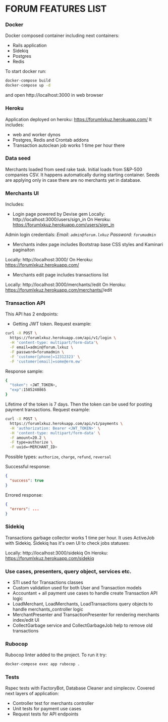# FORUM FEATURES LIST

### Docker

Docker composed container including next containers:
* Rails application
* Sidekiq
* Postgres
* Redis

To start docker run:

```bash
docker-compose build
docker-compose up -d
```
and open http://localhost:3000 in web browser

### Heroku

Application deployed on heroku: https://forumlxkuz.herokuapp.com/
It includes:
* web and worker dynos
* Postgres, Redis and Crontab addons
* Transaction autoclean job works 1 time per hour there

### Data seed

Merchants loaded from seed rake task. Initial loads from S&P-500 companies CSV.
It happens automatically during starting container. Seeds are applying only in case there are no merchants yet in database.

### Merchants UI

Includes:

* Login page powered by Devise gem
Locally: http://localhost:3000/users/sign_in
On Heroku: https://forumlxkuz.herokuapp.com/users/sign_in

Admin login credentials:
*Email: `admin@forum.lxkuz`*
*Password: `forumadmin`*

* Merchants index page includes Bootstrap base CSS styles and Kaminari paginaiton

Locally: http://localhost:3000/
On Heroku: https://forumlxkuz.herokuapp.com/

* Merchants edit page includes transactions list

Locally: http://localhost:3000/merchants/<ID>/edit
On Heroku: https://forumlxkuz.herokuapp.com/merchants/<ID>/edit

### Transaction API

This API has 2 endpoints:

- Getting JWT token. 
Request example:

```bash
curl -X POST \
  https://forumlxkuz.herokuapp.com/api/v1/login \
  -H 'content-type: multipart/form-data'\
  -F email=admin@forum.lxkuz \
  -F password=forumadmin \
  -F 'customer[phone]=12312323' \
  -F 'customer[email]=some@erm.ew'
```
Response sample:

```bash
{
  "token": <JWT_TOKEN>,
  "exp":1585240865
}
```
Lifetime of the token is 7 days. Then the token can be used for posting payment transactions. Request example:
 
```bash
curl -X POST \
  https://forumlxkuz.herokuapp.com/api/v1/payments \
  -H 'authorization: Bearer <JWT_TOKEN>' \
  -H 'content-type: multipart/form-data' \
  -F amount=20.2 \
  -F type=authorize \
  -F uuid=<MERCHANT_ID>
```
Possible types: `authorize`, `charge`, `refund`, `reversal`

Successful response:
```json
{
  "success": true
}
```
Errored response:

```json
{
  "errors": ...
}
```

### Sidekiq

Transactions garbage collector works 1 time per hour. It uses ActiveJob with Sidekiq.
Sidekiq has it's own UI to check jobs statuses:

Locally: http://localhost:3000/sidekiq
On Heroku: https://forumlxkuz.herokuapp.com/sidekiq

### Use cases, presenters, query object, services etc.

* STI used for Transactions classes
* Custom validation used for both User and Transaction models
* Accountant + all payment use cases to handle create Transaction API logic
* LoadMerchant, LoadMerchants, LoadTransactions query objects to handle merchants_controller logic
* MerchantPresenter and TransactionPresenter for rendering merchants index/edit UI
* CollectGarbage service and CollectGarbageJob help to remove old transactions

### Rubocop

Rubocop linter added to the project. To run it try:

```bash
docker-compose exec app rubocop .
```

### Tests

Rspec tests with FactoryBot, Database Cleaner and simplecov. Covered next layers of application:

* Controller test for merchants controller
* Unit tests for payment use cases
* Request tests for API endpoints


